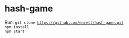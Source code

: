 # hash-game

Run:
<code>git clone https://github.com/enrell/hash-game.git</code><br>
<code>npm install</code><br>
<code>npm start</code>
